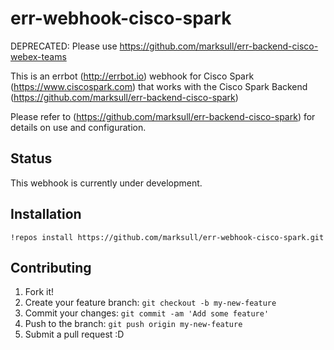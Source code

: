 err-webhook-cisco-spark
======


DEPRECATED: Please use https://github.com/marksull/err-backend-cisco-webex-teams


This is an errbot (http://errbot.io) webhook for Cisco Spark (https://www.ciscospark.com) that works with the
Cisco Spark Backend (https://github.com/marksull/err-backend-cisco-spark)

Please refer to (https://github.com/marksull/err-backend-cisco-spark) for details on use and configuration.

## Status

This webhook is currently under development.

## Installation

```
!repos install https://github.com/marksull/err-webhook-cisco-spark.git
```

## Contributing

1. Fork it!
2. Create your feature branch: `git checkout -b my-new-feature`
3. Commit your changes: `git commit -am 'Add some feature'`
4. Push to the branch: `git push origin my-new-feature`
5. Submit a pull request :D
